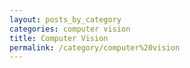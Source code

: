 ```yaml
---
layout: posts_by_category
categories: computer vision
title: Computer Vision
permalink: /category/computer%20vision
---
```


